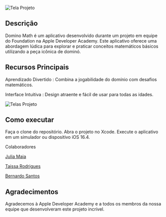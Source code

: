 
![Tela Projeto](https://raw.githubusercontent.com/juliams1/DominoMath/main/tela.png)

## Descrição
Domino Math é um aplicativo desenvolvido durante um projeto em equipe do Foundation na Apple Developer Academy. Este aplicativo oferece uma abordagem lúdica para explorar e praticar conceitos matemáticos básicos utilizando a peça icônica de dominó.

## Recursos Principais
Aprendizado Divertido : Combina a jogabilidade do domínio com desafios matemáticos.

Interface Intuitiva : Design atraente e fácil de usar para todas as idades.

![Telas Projeto](https://raw.githubusercontent.com/juliams1/DominoMath/main/telasApp.png)

## Como executar
Faça o clone do repositório.
Abra o projeto no Xcode.
Execute o aplicativo em um simulador ou dispositivo iOS 16.4.

Colaboradores

[Julia Maia](https://github.com/juliams1)

[Taissa Rodrigues](https://github.com/taissa-rodrigues)

[Bernardo Santos](https://github.com/bernardosmm)


## Agradecimentos
Agradecemos à Apple Developer Academy e a todos os membros da nossa equipe que desenvolveram este projeto incrível.








